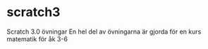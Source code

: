 # scratch3
Scratch 3.0 övningar
En hel del av övningarna är gjorda för en kurs matematik för åk 3-6 
